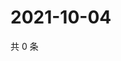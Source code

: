 # 2021-10-04

共 0 条

<!-- BEGIN WEIBO -->
<!-- 最后更新时间 Mon Oct 04 2021 03:10:31 GMT+0800 (China Standard Time) -->

<!-- END WEIBO -->
